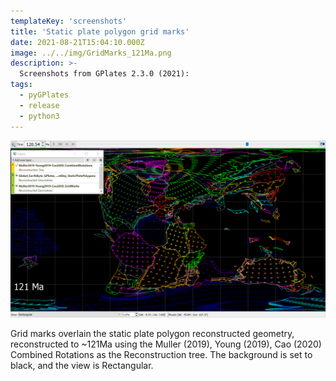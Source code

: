 ```yaml
---
templateKey: 'screenshots'
title: 'Static plate polygon grid marks'
date: 2021-08-21T15:04:10.000Z
image: ../../img/GridMarks_121Ma.png
description: >-
  Screenshots from GPlates 2.3.0 (2021):
tags:
  - pyGPlates
  - release
  - python3
---
```

![pygplates_doc_contents](../../img/GridMarks_121Ma.png)

Grid marks overlain the static plate polygon reconstructed geometry, reconstructed to ~121Ma using the Muller (2019), Young (2019), Cao (2020) Combined Rotations as the Reconstruction tree. The background is set to black, and the view is Rectangular. 
